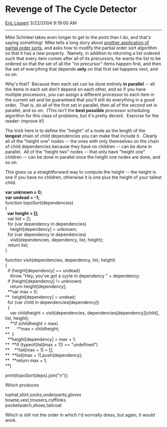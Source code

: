 <div id="page">

# Revenge of The Cycle Detector

[Eric Lippert](https://social.msdn.microsoft.com/profile/Eric%20Lippert) 3/22/2004 9:19:00 AM

-----

<div id="content">

<div>

<span> </span>

<span></span>

<span>Mike Schinkel takes even longer to get to the point than I do, and that's saying something\!  Mike tells a long story about [another application of partial order sorts](http://blogs.xtras.net/mikes/PermaLink,guid,57000f55-832e-47e7-9895-2658d4e65d52.aspx "http://blogs.xtras.net/mikes/PermaLink,guid,57000f55-832e-47e7-9895-2658d4e65d52.aspx"), and asks how to modify the partial order sort algorithm so that it has a new property.  Namely, in addition to returning a list ordered such that every item comes after all of its precursors, he wants the list to be ordered so that the set of all the "no precursor" items happen first, and then the set of everything that depends **<span>only</span>** on that first set happens next, and so on. </span>

<span></span>

<span>Why's that?  Because then each set can be done entirely **<span>in parallel</span>** -- all the items in each set don't depend on each other, and so if you have multiple processors, you can assign a different processor to each item in the current set and be guaranteed that you'll still do everything in a good order.  That is, do all of the first set in parallel, then all of the second set in parallel, and so on.  (This isn't the **<span>best possible</span>** processor scheduling algorithm for this class of problems, but it's pretty decent.  Exercise for the reader: improve it\!) </span>

<span></span>

<span>The trick here is to define the "height" of a node as the length of the **<span>longest</span>** chain of child dependencies you can make that include it.  Clearly all of the "height one" nodes -- the ones with only themselves on the chain of child dependencies because they have no children -- can be done in parallel.  All of the "height two" nodes -- that only have "height one" children -- can be done in parallel once the height one nodes are done, and so on. </span>

<span></span>

<span>This gives us a straightforward way to compute the height -- the height is one if you have no children, otherwise it is one plus the height of your tallest child. </span>

<span></span>

**<span>var unknown = 0;  
</span><span>var undead = -1;  
</span>**<span>function topoSort(dependencies)  
</span><span>{  
</span><span>**<span>  var height = \[\];  
</span>**</span><span>  var list = \[\];  
</span><span>  for (var dependency in dependencies)  
</span><span><span>  <span>  </span></span>height\[dependency\] = unknown;   
</span><span><span>  </span>for (var dependency in dependencies)  
</span><span><span>  <span>  </span></span>visit(dependencies, dependency, list, height);  
</span><span><span>  </span>return list;  
</span><span>} </span>

<span></span>

<span>function visit(dependencies, dependency, list, height)  
</span><span>{   
</span><span><span>  </span>if (height\[dependency\] == undead)  
</span><span><span>  <span>  </span></span>throw "Hey, you've got a cycle in dependency " + dependency;  
</span><span><span>  </span>if (height\[dependency\] \!= unknown)  
</span><span><span><span>  </span>  </span>return height\[dependency\];  
</span><span><span>  </span>**var max = 0;  
**</span><span><span>  </span>height\[dependency\] = undead;  
</span><span><span>  </span>for (var child in dependencies\[dependency\])  
</span><span><span>  </span>{  
</span><span><span>  <span>  </span></span>var childheight = visit(dependencies, dependencies\[dependency\]\[child\], list, height);   
</span><span><span>  <span>  </span></span>**if (childheight \> max)  
**</span><span><span>  <span>  <span>  </span></span></span>**max = childheight;  
**</span><span><span>  </span>}  
</span><span><span>  </span>**height\[dependency\] = max + 1;  
**</span><span><span>  </span>**if (typeof(list\[max + 1\]) == "undefined")  
**</span><span><span>  <span>  </span></span>**list\[max + 1\] = \[\];  
**</span><span><span>  </span>**list\[max + 1\].push(dependency);  
**</span><span><span>  </span>**return max + 1;  
**</span><span>} </span>

<span></span>

<span>print(topoSort(deps).join("n")); </span>

<span></span>

<span>Which produces </span>

<span></span>

<span>tophat,shirt,socks,underpants,gloves  
</span><span>bowtie,vest,trousers,cufflinks  
</span><span>pocketwatch,shoes,tailcoat </span>

<span></span>

<span>Which is still not the order in which I'd normally dress, but again, it would work.</span>

</div>

</div>

</div>

